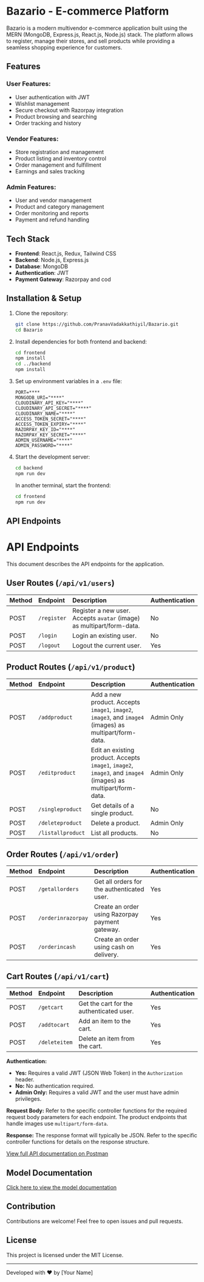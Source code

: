 # Bazario -  E-commerce Platform

Bazario is a modern multivendor e-commerce application built using the MERN (MongoDB, Express.js, React.js, Node.js) stack. The platform allows to register, manage their stores, and sell products while providing a seamless shopping experience for customers.

## Features

### User Features:

- User authentication with JWT
- Wishlist management
- Secure checkout with Razorpay integration
- Product browsing and searching
- Order tracking and history

### Vendor Features:

- Store registration and management
- Product listing and inventory control
- Order management and fulfillment
- Earnings and sales tracking

### Admin Features:

- User and vendor management
- Product and category management
- Order monitoring and reports
- Payment and refund handling

## Tech Stack

- **Frontend**: React.js, Redux, Tailwind CSS
- **Backend**: Node.js, Express.js
- **Database**: MongoDB
- **Authentication**: JWT
- **Payment Gateway**: Razorpay and cod

## Installation & Setup

1. Clone the repository:

   ```sh
   git clone https://github.com/PranavVadakkathiyil/Bazario.git
   cd Bazario
   ```

2. Install dependencies for both frontend and backend:

   ```sh
   cd frontend
   npm install
   cd ../backend
   npm install
   ```

3. Set up environment variables in a `.env` file:

   ```env
   PORT=****
   MONGODB_URI="****"
   CLOUDINARY_API_KEY="****"
   CLOUDINARY_API_SECRET="****"
   CLOUDINARY_NAME="****"
   ACCESS_TOKEN_SECRET="****"
   ACCESS_TOKEN_EXPIRY="****"
   RAZORPAY_KEY_ID="****"
   RAZORPAY_KEY_SECRET="****"
   ADMIN_USERNAME="****"
   ADMIN_PASSWORD="****"
   
   ```

4. Start the development server:

   ```sh
   cd backend
   npm run dev
   ```

   In another terminal, start the frontend:

   ```sh
   cd frontend
   npm run dev
   ```

## API Endpoints

# API Endpoints

This document describes the API endpoints for the application.

## User Routes (`/api/v1/users`)

| Method | Endpoint        | Description                                     | Authentication |
| :----- | :-------------- | :---------------------------------------------- | :------------- |
| POST   | `/register`     | Register a new user. Accepts `avatar` (image) as multipart/form-data. | No           |
| POST   | `/login`        | Login an existing user.                         | No           |
| POST   | `/logout`       | Logout the current user.                        | Yes          |

## Product Routes (`/api/v1/product`)

| Method | Endpoint          | Description                                                                 | Authentication |
| :----- | :---------------- | :-------------------------------------------------------------------------- | :------------- |
| POST   | `/addproduct`     | Add a new product. Accepts `image1`, `image2`, `image3`, and `image4` (images) as multipart/form-data. | Admin Only   |
| POST   | `/editproduct`    | Edit an existing product. Accepts `image1`, `image2`, `image3`, and `image4` (images) as multipart/form-data. | Admin Only   |
| POST   | `/singleproduct` | Get details of a single product.                                           | No           |
| POST   | `/deleteproduct` | Delete a product.                                                           | Admin Only   |
| POST   | `/listallproduct`| List all products.                                                          | No           |

## Order Routes (`/api/v1/order`)

| Method | Endpoint          | Description                                   | Authentication |
| :----- | :---------------- | :-------------------------------------------- | :------------- |
| POST   | `/getallorders`  | Get all orders for the authenticated user.   | Yes          |
| POST   | `/orderinrazorpay`| Create an order using Razorpay payment gateway. | Yes          |
| POST   | `/orderincash`   | Create an order using cash on delivery.      | Yes          |

## Cart Routes (`/api/v1/cart`)

| Method | Endpoint      | Description                                     | Authentication |
| :----- | :------------ | :---------------------------------------------- | :------------- |
| POST   | `/getcart`    | Get the cart for the authenticated user.        | Yes          |
| POST   | `/addtocart`  | Add an item to the cart.                      | Yes          |
| POST   | `/deleteitem` | Delete an item from the cart.                 | Yes          |


**Authentication:**

* **Yes:** Requires a valid JWT (JSON Web Token) in the `Authorization` header.
* **No:** No authentication required.
* **Admin Only:** Requires a valid JWT and the user must have admin privileges.

**Request Body:**  Refer to the specific controller functions for the required request body parameters for each endpoint.  The product endpoints that handle images use `multipart/form-data`.

**Response:**  The response format will typically be JSON.  Refer to the specific controller functions for details on the response structure.

[View full API documentation on Postman](https://documenter.getpostman.com/view/28842830/2sAYX3phhH)



## Model Documentation
[Click here to view the model documentation](https://app.eraser.io/workspace/EeXiUATN1fPIRkkO7YvS?origin=share)

## Contribution

Contributions are welcome! Feel free to open issues and pull requests.

## License

This project is licensed under the MIT License.

---

Developed with ❤️ by [Your Name]

